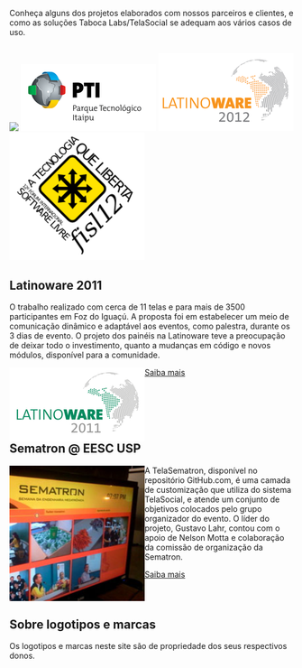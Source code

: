 Conheça alguns dos projetos elaborados com nossos parceiros e clientes, e como as soluções Taboca Labs/TelaSocial se adequam aos vários casos de uso. 

## 
 
<img src='http://www.ifsc.usp.br/images/stories/logomarcas/timbre_ifsc_500x109.jpg' width='240' style='width:240px' /> 

<img style='width:240px'  src='images/logo-pti-240.png' /> 

<img style='width:240px'  src='images/logo-latinoware-240.png'  /> 

<img style='width:240px'  src='images/logo-fisl12-240.png' /> 

## Latinoware 2011

O trabalho realizado com cerca de 11 telas e para mais de 3500 participantes em Foz do Iguaçú. A proposta foi em estabelecer um meio de comunicação dinâmico e adaptável aos eventos, como palestra, durante os 3 dias de evento. O projeto dos painéis na Latinoware teve a preocupação de deixar todo o investimento, quanto a mudanças em código e novos módulos, disponível para a comunidade.

<img style='width:240px;float:left'  src='images/logo-latinoware-2011-240.png' /> 

<a href='http://blog.telasocial.com/telasocial-latinoware-2011'>Saiba mais</a>

<div style='clear:both' />

## Sematron @ EESC USP 

<img style='width:240px;float:left' src='images/sematron.jpg'  />

A TelaSematron, disponível no repositório GitHub.com, é uma camada de customização que utiliza do sistema TelaSocial, e atende um conjunto de objetivos colocados pelo grupo organizador do evento. O líder do projeto, Gustavo Lahr, contou com o apoio de Nelson Motta e colaboração da comissão de organização da Sematron. 

<a style='clear:both' href='http://blog.telasocial.com/telasocial-hosted-na-sematron-viii-em-sao-car'>Saiba mais</a>

<div style='clear:both'></div>

## Sobre logotipos e marcas 

Os logotipos e marcas neste site são de propriedade dos seus respectivos donos. 
